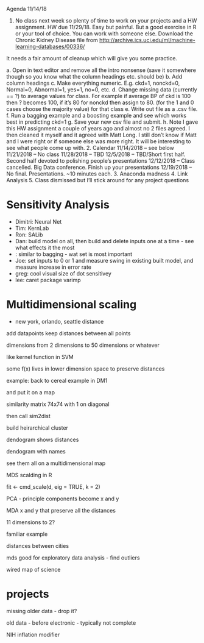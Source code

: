 Agenda 11/14/18

1.	No class next week so plenty of time to work on your projects and a HW assignment.  HW due 11/29/18.  Easy but painful.  But a good exercise in R or your tool of choice.  You can work with someone else.  Download the Chronic Kidney Disease file from http://archive.ics.uci.edu/ml/machine-learning-databases/00336/

It needs a fair amount of cleanup which will give you some practice.  

a.	Open in text editor and remove all the intro nonsense (save it somewhere though so you know what the column headings etc. should be)
b.	Add column headings
c.	Make everything numeric.  E.g.  ckd=1, nonckd=0, Normal=0, Abnormal=1,  yes=1, no=0, etc.
d.	Change missing data (currently == ?) to average values for class.  For example if average BP of ckd is 100 then ? becomes 100, if it’s 80 for nonckd then assign to 80.  (for the 1 and 0 cases choose the majority value) for that class
e.	Write out file as a .csv file.
f.	Run a bagging example and a boosting example and see which works best in predicting ckd=1
g.	Save your new csv file and submit.
h.	Note I gave this HW assignment a couple of years ago and almost no 2 files agreed.  I then cleaned it myself and it agreed with Matt Long.  I still don’t know if Matt and I were right or if someone else was more right.  It will be interesting to see what people come up with.
2.	Calendar
11/14/2018 – see below
11/21/2018 – No class
11/28/2018 – TBD
12/5/2018 – TBD/Short first half. Second half devoted to polishing people’s presentations
12/12/2018 – Class cancelled.  Big Data conference.  Finish up your presentations
12/19/2018 – No final.  Presentations. ~10 minutes each.
3.	Anaconda madness
4.	Link Analysis
5.	Class dismissed but I’ll stick around for any project questions 

# Sensitivity Analysis

- Dimitri: Neural Net
- Tim: KernLab
- Ron: SALib
- Dan: build model on all, then build and delete inputs one at a time - see what effects it the most
- : similar to bagging - wat set is most important
- Joe: set inputs to 0 or 1 and measure swing in existing built model, and measure increase in error rate
- greg: cool visual size of dot sensitivey
- lee: caret package varimp

# Multidimensional scaling

- new york, orlando, seattle distance

add datapoints keep distances between all points 

dimensions from 2 dimensions to 50 dimensions or whatever

like kernel function in SVM

some f(x) lives in lower dimension space to preserve distances

example: back to cereal example in DM1

and put it on a map

similarity matrix 74x74 with 1 on diagonal

then call sim2dist

build heirarchical cluster

dendogram shows distances

dendogram with names

see them all on a multidimensional map

MDS scalding in R

fit <- cmd_scale(d, eig = TRUE, k = 2)

PCA - principle components become x and y

MDA x and y that preserve all the distances

11 dimensions to 2?

familiar example

distances between cities

mds good for exploratory data analysis - find outliers

wired map of science

# projects

missing older data - drop it?

old data - before electronic - typically not complete

NIH inflation modifier

